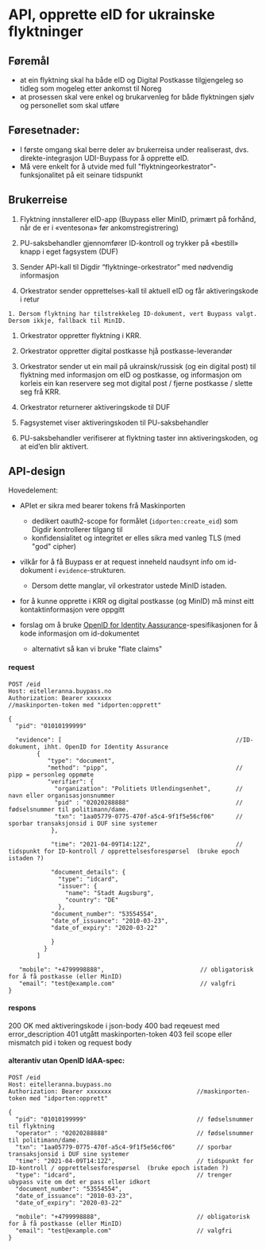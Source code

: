 # API, opprette eID for ukrainske flyktninger

## Føremål
- at ein flyktning skal ha både eID og Digital Postkasse tilgjengeleg so tidleg som mogeleg etter ankomst til Noreg
- at prosessen skal vere enkel og brukarvenleg for både flyktningen sjølv og personellet som skal utføre

## Føresetnader:
- I første omgang skal berre deler av brukerreisa under realiserast, dvs. direkte-integrasjon UDI-Buypass for å opprette eID.
- Må vere enkelt for å utvide med full "flyktningeorkestrator"-funksjonalitet på eit seinare tidspunkt


## Brukerreise

1. Flyktning innstallerer eID-app (Buypass eller MinID, primært  på forhånd, når de er i «ventesona» før ankomstregistrering)

1. PU-saksbehandler gjennomfører ID-kontroll og trykker på «bestill» knapp i eget fagsystem (DUF)

  1. Sender API-kall til Digdir “flyktninge-orkestrator” med nødvendig informasjon

  1. Orkestrator sender opprettelses-kall til aktuell eID og får aktiveringskode i retur

    1. Dersom flyktning har tilstrekkeleg ID-dokument, vert Buypass valgt. Dersom ikkje, fallback til MinID.

  1. Orkestrator oppretter flyktning i KRR.

  1. Orkestrator oppretter digital postkasse hjå postkasse-leverandør

  1. Orkestrator sender ut ein mail på ukrainsk/russisk (og ein digital post) til flyktning med informasjon om eID og postkasse, og informasjon om korleis ein kan reservere seg mot digital post / fjerne postkasse / slette seg frå KRR.

  1. Orkestrator returnerer aktiveringskode til DUF

1. Fagsystemet viser aktiveringskoden til PU-saksbehandler

1. PU-saksbehandler verifiserer at flyktning taster inn aktiveringskoden, og at eid’en blir aktivert.




## API-design

Hovedelement:
- APIet er sikra med bearer tokens frå Maskinporten
  - dedikert oauth2-scope for formålet (`idporten:create_eid`) som Digdir kontrollerer tilgang til
  - konfidensialitet og integritet er elles sikra med vanleg TLS (med "god" cipher)

- vilkår for å få Buypass er at request inneheld naudsynt info om id-dokument i `evidence`-strukturen.    
    - Dersom dette manglar, vil orkestrator ustede MinID istaden.

- for å kunne opprette i KRR og digital postkasse (og MinID) må minst eitt kontaktinformasjon vere oppgitt

- forslag om å bruke [OpenID for Identity Aassurance](https://openid.net/specs/openid-connect-4-identity-assurance-1_0.html)-spesifikasjonen for å kode informasjon om id-dokumentet
  - alternativt så kan vi bruke "flate claims"


#### request

```
POST /eid
Host: eitelleranna.buypass.no
Authorization: Bearer xxxxxxx                                   //maskinporten-token med "idporten:opprett"

{
  "pid": "01010199999"

  "evidence": [                                                 //ID-dokument, ihht. OpenID for Identity Assurance
        {
           "type": "document",
           "method": "pipp",                                    // pipp = personleg oppmøte
           "verifier": {
             "organization": "Politiets Utlendingsenhet",       // navn eller organisasjonsnummer
             "pid" : "02020288888"                              // fødselsnummer til politimann/dame.
             "txn": "1aa05779-0775-470f-a5c4-9f1f5e56cf06"      // sporbar transaksjonsid i DUF sine systemer
            },

            "time": "2021-04-09T14:12Z",                        // tidspunkt for ID-kontroll / opprettelsesforespørsel  (bruke epoch istaden ?)

            "document_details": {
              "type": "idcard",
              "issuer": {
                "name": "Stadt Augsburg",
                "country": "DE"
              },
            "document_number": "53554554",
            "date_of_issuance": "2010-03-23",
            "date_of_expiry": "2020-03-22"

            }
          }
        ]

   "mobile": "+4799998888",                           // obligatorisk for å få postkasse (eller MinID)
   "email": "test@example.com"                        // valgfri
}
```


#### respons

200 OK  med aktiveringskode i json-body
400 bad reqeuest med error_description
401 utgått maskinporten-token
403 feil scope eller mismatch pid i token og request body


#### alterantiv utan OpenID IdAA-spec:


```
POST /eid
Host: eitelleranna.buypass.no
Authorization: Bearer xxxxxxx                        //maskinporten-token med "idporten:opprett"

{
  "pid": "01010199999"                               // fødselsnummer til flyktning
  "operator" : "02020288888"                         // fødselsnummer til politimann/dame.
  "txn": "1aa05779-0775-470f-a5c4-9f1f5e56cf06"      // sporbar transaksjonsid i DUF sine systemer
  "time": "2021-04-09T14:12Z",                       // tidspunkt for ID-kontroll / opprettelsesforespørsel  (bruke epoch istaden ?)
  "type": "idcard",                                  // trenger ubypass vite om det er pass eller idkort
  "document_number": "53554554",
  "date_of_issuance": "2010-03-23",
  "date_of_expiry": "2020-03-22"

  "mobile": "+4799998888",                           // obligatorisk for å få postkasse (eller MinID)
  "email": "test@example.com"                        // valgfri
}
